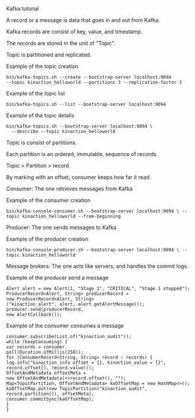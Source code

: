 Kafka tutorial

A record or a message is data that goes in and out from Kafka.

Kafka records are consist of key, value, and timestamp.

The records are stored in the unit of "Topic".

Topic is partitioned and replicated.

Example of the topic creation

```
bin/kafka-topics.sh --create --bootstrap-server localhost:9094
--topic kinaction_helloworld --partitions 3 --replication-factor 3
```

Example of the topic list

```
bin/kafka-topics.sh --list --bootstrap-server localhost:9094
```

Example of the topic detalis

```
bin/kafka-topics.sh --bootstrap-server localhost:9094 \
  --describe --topic kinaction_helloworld
```

Topic is consist of partitions.

Each partition is an ordered, immutable, sequence of records.

Topic > Partition > record

By marking with an offset, consumer keeps how far it read.

Consumer: The one retrieves messages from Kafka

Example of the consumer creation

```
bin/kafka-console-consumer.sh --bootstrap-server localhost:9094 \ --topic kinaction_helloworld --from-beginning
```
Producer: The one sends messages to Kafka

Example of the producer creation

```
bin/kafka-console-producer.sh --bootstrap-server localhost:9094 \ --topic kinaction_helloworld
```

Message brokers: The one acts like servers, and handles the commit logs.


Example of the producer send a message
```
Alert alert = new Alert(1, "Stage 1", "CRITICAL", "Stage 1 stopped");
ProducerRecord<Alert, String> producerRecord =
new ProducerRecord<Alert, String>
("kinaction_alert", alert, alert.getAlertMessage());
producer.send(producerRecord,
new AlertCallback());   
```

Example of the consumer consumes a message

```
consumer.subscribe(List.of("kinaction_audit"));
while (keepConsuming) {
var records = consumer.
poll(Duration.ofMillis(250));
for (ConsumerRecord<String, String> record : records) {
log.info("kinaction_info offset = {}, kinaction_value = {}",
record.offset(), record.value());
OffsetAndMetadata offsetMeta =
new OffsetAndMetadata(++record.offset(), "");
Map<TopicPartition, OffsetAndMetadata> kaOffsetMap = new HashMap<>();
kaOffsetMap.put(new TopicPartition("kinaction_audit",
record.partition()), offsetMeta);
consumer.commitSync(kaOffsetMap);
}
}
```